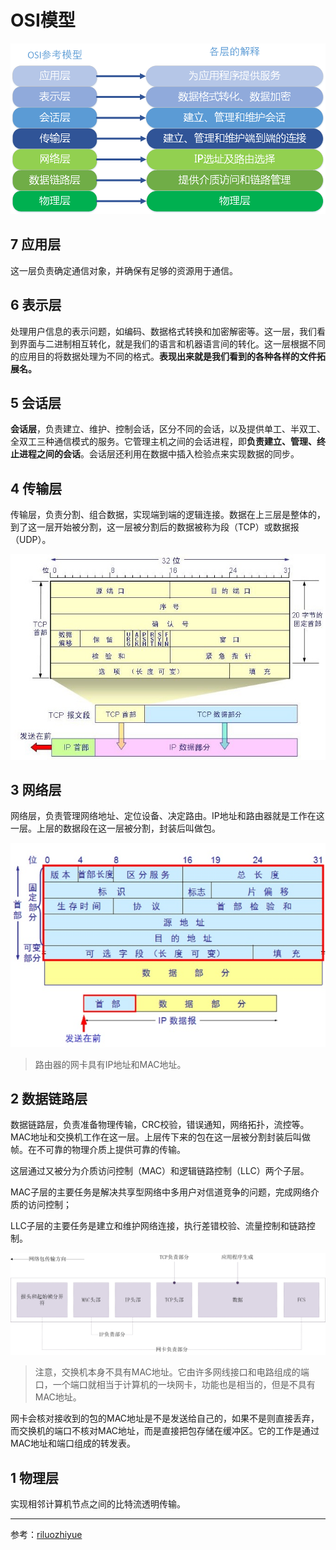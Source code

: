 # OSI模型

![](osi.png)

## 7 应用层

这一层负责确定通信对象，并确保有足够的资源用于通信。

## 6 表示层

处理用户信息的表示问题，如编码、数据格式转换和加密解密等。这一层，我们看到界面与二进制相互转化，就是我们的语言和机器语言间的转化。这一层根据不同的应用目的将数据处理为不同的格式。**表现出来就是我们看到的各种各样的文件拓展名。**

## 5 会话层

**会话层**，负责建立、维护、控制会话，区分不同的会话，以及提供单工、半双工、全双工三种通信模式的服务。它管理主机之间的会话进程，即**负责建立、管理、终止进程之间的会话**。会话层还利用在数据中插入检验点来实现数据的同步。

## 4 传输层

传输层，负责分割、组合数据，实现端到端的逻辑连接。数据在上三层是整体的，到了这一层开始被分割，这一层被分割后的数据被称为段（TCP）或数据报（UDP）。

![](tcp.jpg)

## 3 网络层

网络层，负责管理网络地址、定位设备、决定路由。IP地址和路由器就是工作在这一层。上层的数据段在这一层被分割，封装后叫做包。

![ipv4](ipv4.jpg)

> 路由器的网卡具有IP地址和MAC地址。

## 2 数据链路层

数据链路层，负责准备物理传输，CRC校验，错误通知，网络拓扑，流控等。MAC地址和交换机工作在这一层。上层传下来的包在这一层被分割封装后叫做帧。在不可靠的物理介质上提供可靠的传输。

这层通过又被分为介质访问控制（MAC）和逻辑链路控制（LLC）两个子层。

MAC子层的主要任务是解决共享型网络中多用户对信道竞争的问题，完成网络介质的访问控制；

LLC子层的主要任务是建立和维护网络连接，执行差错校验、流量控制和链路控制。

![](网卡.jpg)

> 注意，交换机本身不具有MAC地址。它由许多网线接口和电路组成的端口，一个端口就相当于计算机的一块网卡，功能也是相当的，但是不具有MAC地址。

网卡会核对接收到的包的MAC地址是不是发送给自己的，如果不是则直接丢弃，而交换机的端口不核对MAC地址，而是直接把包存储在缓冲区。它的工作是通过MAC地址和端口组成的转发表。

## 1 物理层

实现相邻计算机节点之间的比特流透明传输。

---

参考：[riluozhiyue](https://blog.51cto.com/frankch)